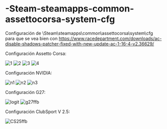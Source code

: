 # -Steam-steamapps-common-assettocorsa-system-cfg
Configuración de \Steam\steamapps\common\assettocorsa\system\cfg para que se vea bien con https://www.racedepartment.com/downloads/ac-disable-shadows-patcher-fixed-with-new-update-ac-1-16-4-v2.36629/


Configuración Assetto Corsa:

![1](https://user-images.githubusercontent.com/34553420/111156731-5efa9080-8596-11eb-9b13-ecf8b17ff350.jpg)
![2](https://user-images.githubusercontent.com/34553420/111156732-5f932700-8596-11eb-98f7-7759009d1eec.jpg)
![3](https://user-images.githubusercontent.com/34553420/111156733-5f932700-8596-11eb-835f-72e0efc8d0fb.jpg)
![4](https://user-images.githubusercontent.com/34553420/111156735-602bbd80-8596-11eb-8e27-32e2e8f1af37.jpg)

Configuración NVIDIA:

![n1](https://user-images.githubusercontent.com/34553420/111157026-aed95780-8596-11eb-9bbc-010c1c16c231.png)
![n2](https://user-images.githubusercontent.com/34553420/111157029-aed95780-8596-11eb-929e-e2bceec5f8f6.png)
![n3](https://user-images.githubusercontent.com/34553420/111157030-af71ee00-8596-11eb-9973-95b34e75542c.png)


Configuración G27:

![logit](https://user-images.githubusercontent.com/34553420/111157041-b26cde80-8596-11eb-91c0-b94a43a8249c.png)
![g27ffb](https://user-images.githubusercontent.com/34553420/111156924-8f422f00-8596-11eb-8bcc-6308b8ca951b.png)


Configuración ClubSport V 2.5:

![CS25ffb](https://user-images.githubusercontent.com/34553420/111156896-8a7d7b00-8596-11eb-890b-d38d2fc4bb88.png)






